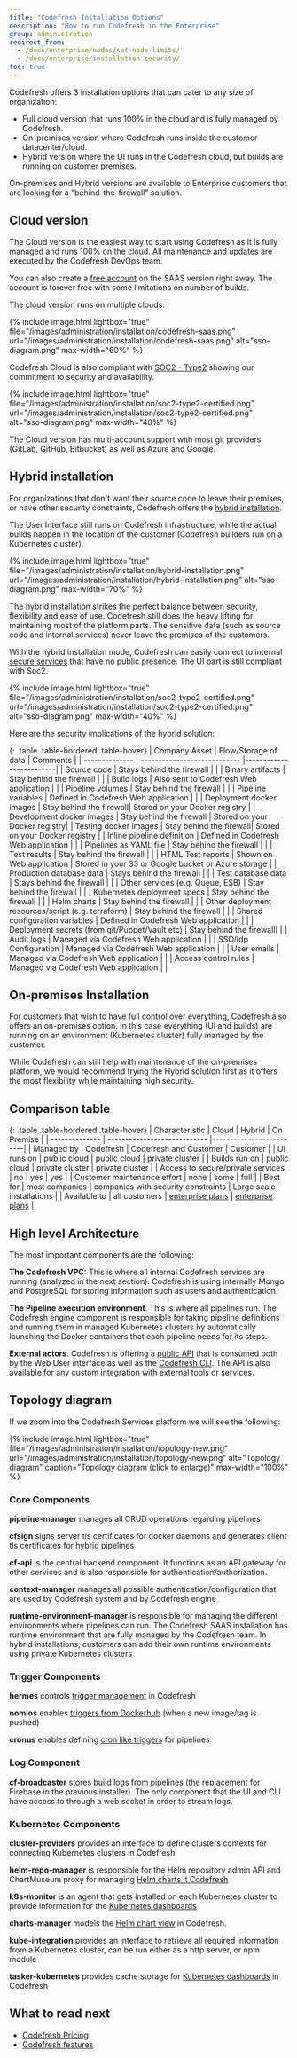 ```yaml
---
title: "Codefresh Installation Options"
description: "How to run Codefresh in the Enterprise"
group: administration
redirect_from:
  - /docs/enterprise/nodes/set-node-limits/
  - /docs/enterprise/installation-security/
toc: true
---
```


Codefresh offers 3 installation options that can cater to any size of organization:

* Full cloud version that runs 100% in the cloud and is fully managed by Codefresh.
* On-premises version where Codefresh runs inside the customer datacenter/cloud.
* Hybrid version where the UI runs in the Codefresh cloud, but builds are running on customer premises.

On-premises and Hybrid versions are available to Enterprise customers that are looking for a "behind-the-firewall" solution.



## Cloud version 

The Cloud version is the easiest way to start using Codefresh as it is fully managed and runs 100% on the cloud. All maintenance and updates
are executed by the Codefresh DevOps team.

You can also create a [free account]({{site.baseurl}}/docs/getting-started/create-a-codefresh-account/) on the SAAS version right away. The account is forever free with some limitations
on number of builds.

The cloud version runs on multiple clouds:

{% include image.html
  lightbox="true"
  file="/images/administration/installation/codefresh-saas.png"
  url="/images/administration/installation/codefresh-saas.png"
  alt="sso-diagram.png"
  max-width="60%"
    %}

Codefresh Cloud is also compliant with [SOC2 - Type2](https://www.aicpa.org/SOC) showing our commitment to security and availability.

{% include image.html
  lightbox="true"
  file="/images/administration/installation/soc2-type2-certified.png"
  url="/images/administration/installation/soc2-type2-certified.png"
  alt="sso-diagram.png"
  max-width="40%"
    %}    

The Cloud version has multi-account support with most git providers (GitLab, GitHub, Bitbucket) as well as Azure and Google.


## Hybrid installation

For organizations that don't want their source code to leave their premises, or have other security constraints, Codefresh offers the [hybrid installation]({{site.baseurl}}/docs/administration/behind-the-firewall/).

The User Interface still runs on Codefresh infrastructure, while the actual builds happen in the location of the customer (Codefresh builders run on a Kubernetes cluster).

{% include image.html
  lightbox="true"
  file="/images/administration/installation/hybrid-installation.png"
  url="/images/administration/installation/hybrid-installation.png"
  alt="sso-diagram.png"
  max-width="70%"
    %}    


The hybrid installation strikes the perfect balance between security, flexibility and ease of use. Codefresh still does the heavy lifting for maintaining most of the platform parts. The sensitive data (such as source code and internal services) never leave the premises of the customers.

With the hybrid installation mode, Codefresh can easily connect to internal [secure services]({{site.baseurl}}/docs/enterprise/behind-the-firewall/#using-secure-services-in-your-pipelines) that have no public presence.
The UI part is still compliant with Soc2.

{% include image.html
  lightbox="true"
  file="/images/administration/installation/soc2-type2-certified.png"
  url="/images/administration/installation/soc2-type2-certified.png"
  alt="sso-diagram.png"
  max-width="40%"
    %}    

Here are the security implications of the hybrid solution:

{: .table .table-bordered .table-hover}
| Company Asset          | Flow/Storage of data                 | Comments                  |
| -------------- | ---------------------------- |-------------------------|
| Source code       | Stays behind the firewall | |
| Binary artifacts  | Stay behind the firewall |   |
| Build logs        | Also sent to Codefresh Web application |  |
| Pipeline volumes   | Stay behind the firewall | |
| Pipeline variables   | Defined in Codefresh Web application | |
| Deployment docker images | Stay behind the firewall| Stored on your Docker registry |
| Development docker images | Stay behind the firewall | Stored on your Docker registry|
| Testing docker images | Stay behind the firewall|  Stored on your Docker registry |
| Inline pipeline definition | Defined in Codefresh Web application |  |
| Pipelines as YAML file | Stay behind the firewall |  |
| Test results | Stay behind the firewall | | 
| HTML Test reports | Shown on Web application |  Stored in your S3 or Google bucket or Azure storage  |
| Production database data | Stays behind the firewall | |
| Test database data | Stays behind the firewall | |
| Other services (e.g. Queue, ESB) | Stay behind the firewall | |
| Kubernetes deployment specs | Stay behind the firewall | |
| Helm charts | Stay behind the firewall | |
| Other deployment resources/script (e.g. terraform) | Stay behind the firewall | |
| Shared configuration variables | Defined in Codefresh Web application |  |
| Deployment secrets (from git/Puppet/Vault etc) | Stay behind the firewall|  |
| Audit logs | Managed via Codefresh Web application |  |
| SSO/Idp Configuration | Managed via Codefresh Web application |  |
| User emails | Managed via Codefresh Web application |  |
| Access control rules | Managed via Codefresh Web application | |



## On-premises Installation    

For customers that wish to have full control over everything, Codefresh also offers an on-premises option. In this case everything (UI and builds) are running on an environment (Kubernetes cluster) fully managed by the customer.

While Codefresh can still help with maintenance of the on-premises platform, we would recommend trying the Hybrid solution first as it offers the most flexibility while maintaining high security.

## Comparison table

{: .table .table-bordered .table-hover}
| Characteristic      | Cloud | Hybrid | On Premise                   |
| -------------- | ---------------------------- |-------------------------|
| Managed by     | Codefresh | Codefresh and Customer | Customer |
| UI runs on  | public cloud | public cloud | private cluster |
| Builds run on | public cloud | private cluster | private cluster |
| Access to secure/private services | no | yes | yes |
| Customer maintenance effort | none | some | full |
| Best for | most companies | companies with security constraints | Large scale installations |
| Available to | all customers | [enterprise plans](https://codefresh.io/contact-us/) | [enterprise plans](https://codefresh.io/contact-us/) |

## High level Architecture

The most important components are the following:

**The Codefresh VPC:** This is where all internal Codefresh services are running (analyzed in the next section). Codefresh is using internally Mongo and PostgreSQL for storing information such as users and authentication.

**The Pipeline execution environment**. This is where all pipelines run. The Codefresh engine component is responsible for taking pipeline definitions and running them in managed Kubernetes clusters by automatically launching the Docker containers that each pipeline needs for its steps.

**External actors**. Codefresh is offering a [public API]({{site.baseurl}}/docs/integrations/codefresh-api/) that is consumed both by the Web User interface as well as the [Codefresh CLI](https://codefresh-io.github.io/cli/). The API is also available for any custom integration with external tools or services.

## Topology diagram

If we zoom into the Codefresh Services platform we will see the following:

{% include image.html
  lightbox="true"
  file="/images/administration/installation/topology-new.png"
  url="/images/administration/installation/topology-new.png"
  alt="Topology diagram"
  caption="Topology diagram (click to enlarge)"
  max-width="100%"
    %}  

### Core Components

**pipeline-manager** manages all CRUD operations regarding pipelines

**cfsign** signs server tls certificates for docker daemons and generates client tls certificates for hybrid pipelines

**cf-api** is the central backend component. It functions as an API gateway for other services and is also responsible for authentication/authorization.

**context-manager** manages all possible authentication/configuration that are used by Codefresh system and by Codefresh engine

**runtime-environment-manager** is responsible for managing the different environments where pipelines can run. The Codefresh SAAS installation has runtime environment that are fully managed by the Codefresh team. In hybrid installations, customers can add their own runtime environments using private Kubernetes clusters

### Trigger Components

**hermes** controls [trigger management]({{site.baseurl}}/docs/configure-ci-cd-pipeline/triggers/) in Codefresh

**nomios** enables [triggers from Dockerhub]({{site.baseurl}}/docs/configure-ci-cd-pipeline/triggers/dockerhub-triggers/) (when a new image/tag is pushed)

**cronus** enables defining [cron like triggers]({{site.baseurl}}/docs/configure-ci-cd-pipeline/triggers/cron-triggers/) for pipelines

### Log Component

**cf-broadcaster** stores build logs from pipelines (the replacement for Firebase in the previous installer).  The only component that the UI and CLI have access to through a web socket in order to stream logs.

### Kubernetes Components

**cluster-providers** provides an interface to define clusters contexts for connecting Kubernetes clusters in Codefresh

**helm-repo-manager** is responsible for the Helm repository admin API and ChartMuseum proxy for managing [Helm charts it Codefresh]({{site.baseurl}}/docs/new-helm/managed-helm-repository/)

**k8s-monitor** is an agent that gets installed on each Kubernetes cluster to provide information for the [Kubernetes dashboards]({{site.baseurl}}/docs/deploy-to-kubernetes/manage-kubernetes/)

**charts-manager** models the [Helm chart view]({{site.baseurl}}/docs/new-helm/helm-releases-management/) in Codefresh.

**kube-integration** provides an interface to retrieve all required information from a Kubernetes cluster, can be run either as a http server, or npm module

**tasker-kubernetes** provides cache storage for [Kubernetes dashboards]({{site.baseurl}}/docs/deploy-to-kubernetes/manage-kubernetes/) in Codefresh

## What to read next

* [Codefresh Pricing](https://codefresh.io/pricing/)
* [Codefresh features](https://codefresh.io/features/)
